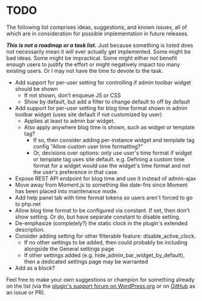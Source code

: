 # TODO

The following list comprises ideas, suggestions, and known issues, all of which are in consideration for possible implementation in future releases.

***This is not a roadmap or a task list.*** Just because something is listed does not necessarily mean it will ever actually get implemented. Some might be bad ideas. Some might be impractical. Some might either not benefit enough users to justify the effort or might negatively impact too many existing users. Or I may not have the time to devote to the task.

* Add support for per-user setting for controlling if admin toolbar widget should be shown
  * If not shown, don't enqueue JS or CSS
  * Show by default, but add a filter to change default to off by default
* Add support for per-user setting for blog time format shown in admin toolbar widget (uses site default if not customized by user)
  * Applies at least to admin bar widget.
  * Also apply anywhere blog time is shown, such as widget or template tag?
    * If so, then consider adding per-instance widget and template tag config "Allow custom user time formatting?"
    * Or, decisions over options: only use user's time format if widget or template tag uses site default. e.g. Defining a custom time format for a widget would use the widget's time format and not the user's preference in that case.
* Expose REST API endpoint for blog time and use it instead of admin-ajax
* Move away from Moment.js to something like date-fns since Moment has been placed into maintenance mode.
* Add help panel tab with time format tokens so users aren't forced to go to php.net
* Allow blog time format to be configured via constant. If set, then don't show setting. Or do, but have separate constant to disable setting.
* De-emphasize (completely?) the static clock in the plugin's extended description.
* Consider adding setting for other filterable feature: disable_active_clock.
  * If no other settings to be added, then could probably be including alongside the General settings page
  * If other settings added (e.g. hide_admin_bar_widget_by_default), then a dedicated settings page may be warranted
* Add as a block?

Feel free to make your own suggestions or champion for something already on the list (via the [plugin's support forum on WordPress.org](https://wordpress.org/support/plugin/blog-time/) or on [GitHub](https://github.com/coffee2code/blog-time/) as an issue or PR).